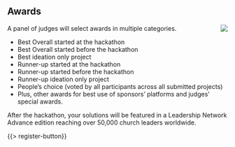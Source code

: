 ﻿## <i class="icon fa-trophy"></i> <b>Awards</b>

A panel of judges will select awards in multiple categories.
<img class="alignright" src="{{assets}}/images/winner.png" style="float:right"/>
* <i class="icon fa-trophy"></i> Best Overall started at the hackathon
* <i class="icon fa-trophy"></i> Best Overall started before the hackathon
* <i class="icon fa-trophy"></i> Best ideation only project
* <i class="icon fa-trophy"></i> Runner-up started at the hackathon
* <i class="icon fa-trophy"></i> Runner-up started before the hackathon
* <i class="icon fa-trophy"></i> Runner-up ideation only project
* <i class="icon fa-trophy"></i> People’s choice (voted by all participants across all submitted projects)
* <i class="icon fa-trophy"></i> Plus, other awards for best use of sponsors’ platforms and judges’ special awards.

After the hackathon, your solutions will be featured in a Leadership Network Advance edition reaching over 50,000 church leaders worldwide. 

{{> register-button}}
